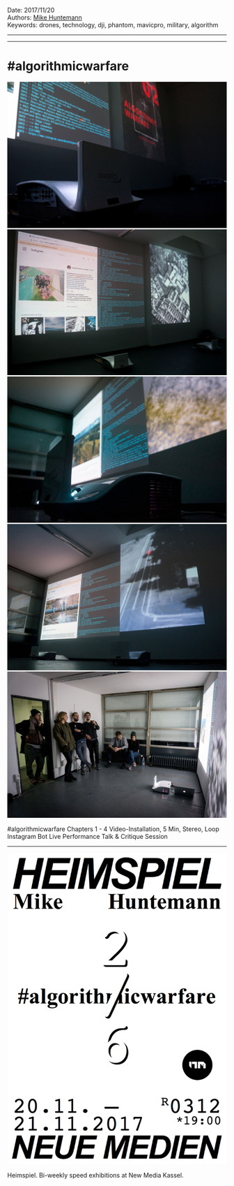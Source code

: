 Date: 2017/11/20  
Authors: [Mike Huntemann](http://mikehuntemann.de/)  
Keywords: drones, technology, dji, phantom, mavicpro, military, algorithm

---
---
# #algorithmicwarfare

![](AW_1.jpg)
![](AW_2.jpg)
![](AW_3.jpg)
![](AW_4.jpg)
![](AW_5.jpg)

\#algorithmicwarfare Chapters 1 - 4
Video-Installation, 5 Min, Stereo, Loop
Instagram Bot Live Performance
Talk & Critique Session

---

![](heimspiel_13_mike.png)

Heimspiel. Bi-weekly speed exhibitions at New Media Kassel.
